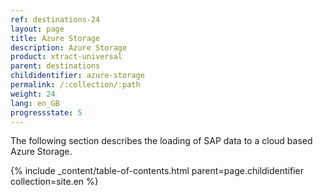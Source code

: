 ```yaml
---
ref: destinations-24
layout: page
title: Azure Storage
description: Azure Storage
product: xtract-universal
parent: destinations
childidentifier: azure-storage
permalink: /:collection/:path
weight: 24
lang: en_GB
progressstate: 5
---
```


The following section describes the loading of SAP data to a cloud based Azure Storage. 

{% include _content/table-of-contents.html parent=page.childidentifier collection=site.en %}

